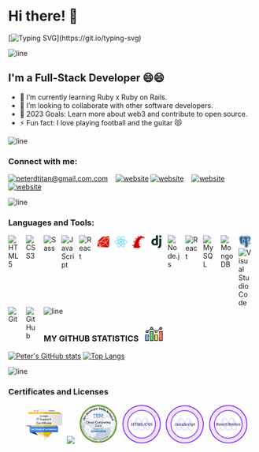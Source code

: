 # Hi there! 👋 

[![Typing SVG](https://readme-typing-svg.herokuapp.com?font=Architects+Daughter&size=30&color=7AF79A&lines=Peter+Okorafor+here...;I'm+a+full+stack+developer;Nice+to+have+you+here;)](https://git.io/typing-svg)

![line](./img/line.gif)

## I'm a Full-Stack Developer 😄😄

- 🌱 I’m currently learning Ruby x Ruby on Rails.
- 👯 I’m looking to collaborate with other software developers.
- 🥅 2023 Goals: Learn more about web3 and contribute to open source.
- ⚡ Fun fact: I love playing football and the guitar 😻 

![line](./img/line.gif)

### Connect with me:
[![peterdtitan@gmail.com.com](./img/gmail.svg)](mailto:peterdtitan@gmail.com)
&nbsp;&nbsp;
[![website](./img/twitter-light.svg)](https://twitter.com/PeterDeTitan#gh-light-mode-only)
[![website](./img/twitter-dark.svg)](https://twitter.com/PeterDeTitan#gh-dark-mode-only)
&nbsp;&nbsp;
[![website](./img/linkedin-light.svg)](https://linkedin.com/in/peterokorafor#gh-light-mode-only)
[![website](./img/linkedin-dark.svg)](https://linkedin.com/in/peterokorafor#gh-dark-mode-only)

![line](./img/line.gif)

### Languages and Tools:

[<img align="left" alt="HTML5" width="26px" src="https://cdn.jsdelivr.net/gh/devicons/devicon/icons/html5/html5-original.svg" style="padding-right:10px;" />](https://www.w3schools.com/html/)
[<img align="left" alt="CSS3" width="26px" src="https://cdn.jsdelivr.net/gh/devicons/devicon/icons/css3/css3-original.svg" style="padding-right:10px;" />](https://www.w3schools.com/css/)
[<img align="left" alt="Sass" width="26px" src="https://cdn.jsdelivr.net/gh/devicons/devicon/icons/sass/sass-original.svg" style="padding-right:10px;" />](https://sass-lang.com/)
[<img align="left" alt="JavaScript" width="26px" src="https://cdn.jsdelivr.net/gh/devicons/devicon/icons/javascript/javascript-original.svg" style="padding-right:10px;" />](https://www.javascript.com/)
[<img align="left" alt="React" width="26px" src="https://cdn.jsdelivr.net/gh/devicons/devicon/icons/python/python-original.svg" style="padding-right:10px;" />](https://python.org/)
[<img align="left" alt="React" width="26px" src="https://github.com/devicons/devicon/blob/v2.15.1/icons/ruby/ruby-plain.svg" style="padding-right:10px;" />](https://ruby-lang.org/)
[<img align="left" alt="React" width="26px" src="https://github.com/devicons/devicon/blob/v2.15.1/icons/react/react-original.svg" style="padding-right:10px;" />](https://reactjs.org/)
[<img align="left" alt="React" width="26px" src="https://github.com/devicons/devicon/blob/v2.15.1/icons/rails/rails-plain.svg" style="padding-right:10px;" />](https://gorails.com/)
[<img align="left" alt="React" width="26px" src="https://github.com/devicons/devicon/blob/v2.15.1/icons/django/django-plain.svg" style="padding-right:10px;" />](https://www.djangoproject.com/)
[<img align="left" alt="Node.js" width="26px" src="https://cdn.jsdelivr.net/gh/devicons/devicon/icons/nodejs/nodejs-original.svg" style="padding-right:10px;" />](https://nodejs.org/)
[<img align="left" alt="React" width="26px" src="https://cdn.jsdelivr.net/gh/devicons/devicon/icons/postgresql/postgresql-plain.svg" style="padding-right:10px;" />](https://www.postgresql.org/)
[<img align="left" alt="MySQL" width="26px" src="https://cdn.jsdelivr.net/gh/devicons/devicon/icons/mysql/mysql-original.svg" style="padding-right:10px;" />](https://mysql.com)
[<img align="left" alt="MongoDB" width="26px" src="https://cdn.jsdelivr.net/gh/devicons/devicon/icons/mongodb/mongodb-original.svg" style="padding-right:10px;" />](https://www.mongodb.com/)
[<img align="left" alt="Git" width="26px" src="https://github.com/devicons/devicon/blob/v2.15.1/icons/postgresql/postgresql-plain.svg" style="padding-right:10px;" />](https://docker.com)
[<img align="left" alt="Visual Studio Code" width="26px" src="https://cdn.jsdelivr.net/gh/devicons/devicon/icons/vscode/vscode-original.svg" style="padding-right:10px;" />](https://code.visualstudio.com/)
[<img align="left" alt="Git" width="26px" src="https://cdn.jsdelivr.net/gh/devicons/devicon/icons/git/git-original.svg" style="padding-right:10px;" />](https://git.com)
[<img align="left" alt="GitHub" width="26px" src="https://user-images.githubusercontent.com/3369400/139447912-e0f43f33-6d9f-45f8-be46-2df5bbc91289.png" style="padding-right:10px;" />](https://github.com)



<br />
<br />

![line](./img/line.gif)

### MY GITHUB STATISTICS &nbsp; <img src="./img/statistics.png" height="30" align="justify"/>

[![Peter's GitHub stats](https://github-readme-stats.vercel.app/api?username=peterdtitan&count_private=true&hide_title=true&show_icons=true&hide_border=true&theme=nightowl&bg_color=161B22)](https://github.com/anuraghazra/github-readme-stats)
[![Top Langs](https://github-readme-stats.vercel.app/api/top-langs/?username=peterdtitan&card_width=250&langs_count=6&hide_border=true&layout=compact&theme=nightowl&bg_color=161B22)](https://github.com/anuraghazra/github-readme-stats)

![line](./img/line.gif)

### Certificates and Licenses

<p align="left">

&nbsp; &nbsp; &nbsp; &nbsp; 
<a href="https://www.credly.com/badges/384ae612-9884-451b-b6a5-40c426fb58a1/public_url" target="blank"><img src="./img/google-it-support-certificate.png" width="80"></a>&nbsp;&nbsp;<a href="https://www.credly.com/badges/8789a6f7-31c4-4b3f-811f-11c98faca876/public_url" target="blank"><img src="./img/deveops-essentials.png" width="80"></a>&nbsp;&nbsp;<a href="https://www.credly.com/badges/2c45661e-2cdc-4e1d-aad2-238607c2fd9f/public_url" target="blank"><img src="./img/cloud-computing.png" width="80"></a>&nbsp;&nbsp;<a href="https://www.credential.net/eb95bf12-53e8-4d9e-8413-bb423be966db#gs.yfg7hp" target="blank"><img src="./img/html-css-badge.png" width="80"></a>&nbsp;&nbsp;<a href="https://www.credential.net/fa76271b-1e4b-4bc2-ae47-43828c52a843#gs.yfg8lc" target="blank"><img src="./img/js-badge.png" width="80"></a>&nbsp;&nbsp;<a href="https://www.credential.net/e9020b6a-0c15-4150-804a-3ef748299966#gs.yfg9ow" target="blank"><img src="./img/react-badge.png" width="80"></a>&nbsp;&nbsp;

</p>


[twitter]: https://twitter.com/PeterDeTitan
[linkedin]: https://linkedin.com/in/peterokorafor

